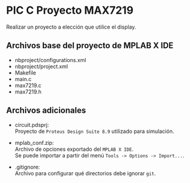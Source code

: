 # PIC C Proyecto MAX7219

Realizar un proyecto a elección que utilice el display.

## Archivos base del proyecto de MPLAB X IDE

- nbproject/configurations.xml
- nbproject/project.xml
- Makefile
- main.c
- max7219.c
- max7219.h

## Archivos adicionales

- circuit.pdsprj:  
    Proyecto de `Proteus Design Suite 8.9` utilizado para simulación.

- mplab_conf.zip:  
    Archivo de opciones exportado del `MPLAB X IDE`.  
    Se puede importar a partir del menú `Tools -> Options -> Import...`.

- .gitignore:  
    Archivo para configurar qué directorios debe ignorar `git`.
